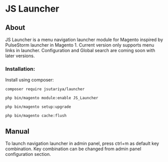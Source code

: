 JS Launcher
====================================

## About

JS Launcher is a menu navigation launcher module for Magento inspired by PulseStorm launcher in Magento 1.
Current version only supports menu links in launcher. Configuration and Global search are coming soon with later versions.

### Installation:
Install using composer:

`composer require jsutariya/launcher`

`php bin/magento module:enable JS_Launcher`

`php bin/magento setup:upgrade`

`php bin/magento cache:flush`

## Manual

To launch navigation launcher in admin panel, press ctrl+m as default key combination. Key combination can be changed from admin panel configuration section.

